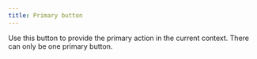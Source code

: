 ```yaml
---
title: Primary button
---
```


Use this button to provide the primary action in the current context. There can
only be one primary button.
